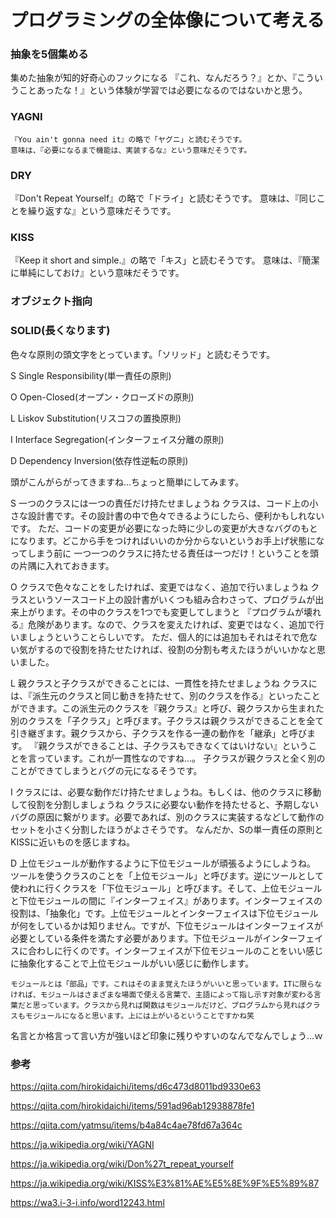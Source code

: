# プログラミングの全体像について考える

### 抽象を5個集める

集めた抽象が知的好奇心のフックになる
『これ、なんだろう？』とか、『こういうことあったな！』という体験が学習では必要になるのではないかと思う。


### YAGNI
```
『You ain't gonna need it』の略で「ヤグニ」と読むそうです。
意味は、『必要になるまで機能は、実装するな』という意味だそうです。
```

### DRY
『Don't Repeat Yourself』の略で「ドライ」と読むそうです。
意味は、『同じことを繰り返すな』という意味だそうです。

### KISS
『Keep it short and simple.』の略で「キス」と読むそうです。
意味は、『簡潔に単純にしておけ』という意味だそうです。

### オブジェクト指向

### SOLID(長くなります)

色々な原則の頭文字をとっています。「ソリッド」と読むそうです。

S Single Responsibility(単一責任の原則)

O Open-Closed(オープン・クローズドの原則)

L Liskov Substitution(リスコフの置換原則)

I Interface Segregation(インターフェイス分離の原則)

D Dependency Inversion(依存性逆転の原則)

頭がこんがらがってきますね...ちょっと簡単にしてみます。

S 一つのクラスには一つの責任だけ持たせましょうね
    クラスは、コード上の小さな設計書です。その設計書の中で色々できるようにしたら、便利かもしれないです。
    ただ、コードの変更が必要になった時に少しの変更が大きなバグのもとになります。どこから手をつければいいのか分からないというお手上げ状態になってしまう前に
    一つ一つのクラスに持たせる責任は一つだけ！ということを頭の片隅に入れておきます。

O クラスで色々なことをしたければ、変更ではなく、追加で行いましょうね
    クラスというソースコード上の設計書がいくつも組み合わさって、プログラムが出来上がります。その中のクラスを1つでも変更してしまうと
    『プログラムが壊れる』危険があります。なので、クラスを変えたければ、変更ではなく、追加で行いましょうということらしいです。
    ただ、個人的には追加もそれはそれで危ない気がするので役割を持たせたければ、役割の分割も考えたほうがいいかなと思いました。

L 親クラスと子クラスができることには、一貫性を持たせましょうね
    クラスには、『派生元のクラスと同じ動きを持たせて、別のクラスを作る』といったことができます。この派生元のクラスを『親クラス』と呼び、親クラスから生まれた
    別のクラスを「子クラス」と呼びます。子クラスは親クラスができることを全て引き継ぎます。親クラスから、子クラスを作る一連の動作を「継承」と呼びます。
    『親クラスができることは、子クラスもできなくてはいけない』ということを言っています。これが一貫性なのですね...。
    子クラスが親クラスと全く別のことができてしまうとバグの元になるそうです。

I クラスには、必要な動作だけ持たせましょうね。もしくは、他のクラスに移動して役割を分割しましょうね
    クラスに必要ない動作を持たせると、予期しないバグの原因に繋がります。必要であれば、別のクラスに実装するなどして動作のセットを小さく分割したほうがよさそうです。
    なんだか、Sの単一責任の原則とKISSに近いものを感じますね。

D 上位モジュールが動作するように下位モジュールが頑張るようにしようね。
    ツールを使うクラスのことを「上位モジュール」と呼びます。逆にツールとして使われに行くクラスを「下位モジュール」と呼びます。そして、上位モジュールと下位モジュールの間に『インターフェイス』があります。インターフェイスの役割は、「抽象化」です。上位モジュールとインターフェイスは下位モジュールが何をしているかは知りません。ですが、下位モジュールはインターフェイスが必要としている条件を満たす必要があります。下位モジュールがインターフェイスに合わしに行くのです。インターフェイスが下位モジュールのことをいい感じに抽象化することで上位モジュールがいい感じに動作します。
    
    モジュールとは「部品」です。これはそのまま覚えたほうがいいと思っています。ITに限らなければ、モジュールはさまざまな場面で使える言葉で、主語によって指し示す対象が変わる言葉だと思っています。クラスから見れば関数はモジュールだけど、プログラムから見ればクラスもモジュールになると思います。上には上がいるということですかね笑


名言とか格言って言い方が強いほど印象に残りやすいのなんでなんでしょう...ｗ



### 参考

https://qiita.com/hirokidaichi/items/d6c473d8011bd9330e63

https://qiita.com/hirokidaichi/items/591ad96ab12938878fe1

https://qiita.com/yatmsu/items/b4a84c4ae78fd67a364c

https://ja.wikipedia.org/wiki/YAGNI

https://ja.wikipedia.org/wiki/Don%27t_repeat_yourself

https://ja.wikipedia.org/wiki/KISS%E3%81%AE%E5%8E%9F%E5%89%87

https://wa3.i-3-i.info/word12243.html